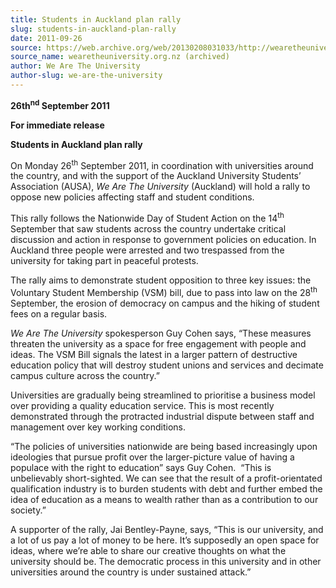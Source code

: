 ```yaml
---
title: Students in Auckland plan rally
slug: students-in-auckland-plan-rally
date: 2011-09-26
source: https://web.archive.org/web/20130208031033/http://wearetheuniversity.org.nz/press-releases/press-release-26th-september-2011/
source_name: wearetheuniversity.org.nz (archived)
author: We Are The University
author-slug: we-are-the-university
---
```


**26th<sup>nd</sup> September 2011**

**For immediate release**

**Students in Auckland plan rally**

On Monday 26<sup>th</sup> September 2011, in coordination with universities around the country, and with the support of the Auckland University Students’ Association (AUSA), _We Are The University_ (Auckland) will hold a rally to oppose new policies affecting staff and student conditions.

This rally follows the Nationwide Day of Student Action on the 14<sup>th</sup> September that saw students across the country undertake critical discussion and action in response to government policies on education. In Auckland three people were arrested and two trespassed from the university for taking part in peaceful protests.

The rally aims to demonstrate student opposition to three key issues: the Voluntary Student Membership (VSM) bill, due to pass into law on the 28<sup>th</sup> September, the erosion of democracy on campus and the hiking of student fees on a regular basis.

_We Are The University_ spokesperson Guy Cohen says, “These measures threaten the university as a space for free engagement with people and ideas. The VSM Bill signals the latest in a larger pattern of destructive education policy that will destroy student unions and services and decimate campus culture across the country.”

Universities are gradually being streamlined to prioritise a business model over providing a quality education service. This is most recently demonstrated through the protracted industrial dispute between staff and management over key working conditions.

“The policies of universities nationwide are being based increasingly upon ideologies that pursue profit over the larger-picture value of having a populace with the right to education” says Guy Cohen.  “This is unbelievably short-sighted. We can see that the result of a profit-orientated qualification industry is to burden students with debt and further embed the idea of education as a means to wealth rather than as a contribution to our society.”

A supporter of the rally, Jai Bentley-Payne, says, “This is our university, and a lot of us pay a lot of money to be here. It’s supposedly an open space for ideas, where we’re able to share our creative thoughts on what the university should be. The democratic process in this university and in other universities around the country is under sustained attack.”